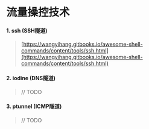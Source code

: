 # 流量操控技术

#### 1. ssh \(SSH隧道\)

> [https://wangyihang.gitbooks.io/awesome-shell-commands/content/tools/ssh.html](https://wangyihang.gitbooks.io/awesome-shell-commands/content/tools/ssh.html)

#### 2. iodine \(DNS隧道\)

> // TODO

#### 3. ptunnel \(ICMP隧道\)

> // TODO



